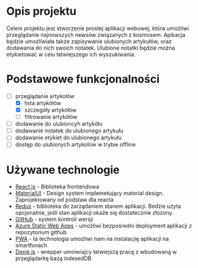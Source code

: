# Opis projektu

Celem projektu jest stworzenie prostej aplikacji webowej,
która umożliwi przeglądanie najnowszych newsów
związanych z kosmosem. Apikacja będzie umożliwiała
także zapisywanie ulubionych artykułów, oraz dodawania
do nich swoich notatek. Ulubione notatki będzie można
etykietować w celu łatwiejszego ich wyszukiwania.

# Podstawowe funkcjonalności

- [ ] przeglądanie artykołów
  - [x] lista artykółów
  - [x] szczegóły artykółów
  - [ ] filtrowanie artykółów
- [ ] dodawanie do ulubioncyh artykółu
- [ ] dodawanie notatek do ulubionego artykułu
- [ ] dodawanie etykiet do ulubionego artykułu
- [ ] dostęp do ulubionych artykolow w trybie offline

# Używane technologie

- [React.js](https://pl.reactjs.org/) - Biblioteka frontendowa
- [MaterialUI](https://mui.com/) - Design system implemetujący material design. Zaprojektowany od podstaw dla reacta
- [Redux](https://redux.js.org/) - biblioteka do zarządaniem stanem aplikacji. Bedzie użyta opcjonalnie, jeśli stan aplikacji okaże się dostatecznie złożony.
- [GitHub](https://github.com/) - system kontroli wersji
- [Azure Static Web Apps](https://azure.microsoft.com/en-us/services/app-service/static/#overview) - umożliwi bezpośredni deployment aplikacji z repozytorium github
- [PWA](https://web.dev/progressive-web-apps) - ta technologia umożliwi nam na instalacjię aplikacji na smartfonach
- [Dexie.js](https://dexie.org/) - wrepper umoiwiajcy łatwiejszą pracę z wbudowaną w przeglądarkę bazą indexedDB